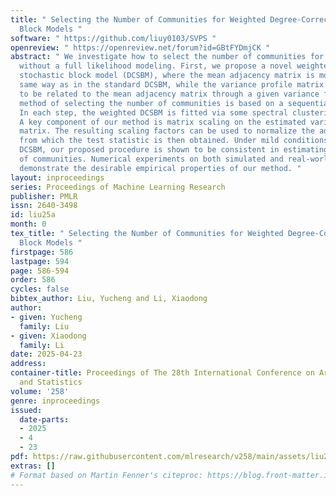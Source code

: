```yaml
---
title: " Selecting the Number of Communities for Weighted Degree-Corrected Stochastic
  Block Models "
software: " https://github.com/liuy0103/SVPS "
openreview: " https://openreview.net/forum?id=GBtFYDmjCK "
abstract: " We investigate how to select the number of communities for weighted networks
  without a full likelihood modeling. First, we propose a novel weighted degree-corrected
  stochastic block model (DCSBM), where the mean adjacency matrix is modeled in the
  same way as in the standard DCSBM, while the variance profile matrix is assumed
  to be related to the mean adjacency matrix through a given variance function. Our
  method of selecting the number of communities is based on a sequential testing framework.
  In each step, the weighted DCSBM is fitted via some spectral clustering method.
  A key component of our method is matrix scaling on the estimated variance profile
  matrix. The resulting scaling factors can be used to normalize the adjacency matrix,
  from which the test statistic is then obtained. Under mild conditions on the weighted
  DCSBM, our proposed procedure is shown to be consistent in estimating the true number
  of communities. Numerical experiments on both simulated and real-world network data
  demonstrate the desirable empirical properties of our method. "
layout: inproceedings
series: Proceedings of Machine Learning Research
publisher: PMLR
issn: 2640-3498
id: liu25a
month: 0
tex_title: " Selecting the Number of Communities for Weighted Degree-Corrected Stochastic
  Block Models "
firstpage: 586
lastpage: 594
page: 586-594
order: 586
cycles: false
bibtex_author: Liu, Yucheng and Li, Xiaodong
author:
- given: Yucheng
  family: Liu
- given: Xiaodong
  family: Li
date: 2025-04-23
address:
container-title: Proceedings of The 28th International Conference on Artificial Intelligence
  and Statistics
volume: '258'
genre: inproceedings
issued:
  date-parts:
  - 2025
  - 4
  - 23
pdf: https://raw.githubusercontent.com/mlresearch/v258/main/assets/liu25a/liu25a.pdf
extras: []
# Format based on Martin Fenner's citeproc: https://blog.front-matter.io/posts/citeproc-yaml-for-bibliographies/
---
```

